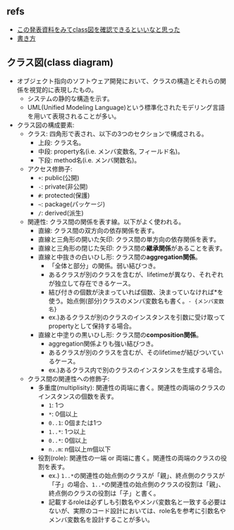 ## refs

- [この発表資料をみてclass図を確認できるといいなと思った](https://speakerdeck.com/zerebom/recommender?slide=13)
- [書き方](https://lecture.ecc.u-tokyo.ac.jp/~hideo-t/references/uml/class-diagram/class-diagram.html#the-3-compartments-of-a-class)

## クラス図(class diagram)

- オブジェクト指向のソフトウェア開発において、クラスの構造とそれらの関係を視覚的に表現したもの。
  - システムの静的な構造を示す。
  - UML(Unified Modeling Language)という標準化されたモデリング言語を用いて表現されることが多い。
- クラス図の構成要素:
  - クラス: 四角形で表され、以下の3つのセクションで構成される。
    - 上段: クラス名。
    - 中段: property名(i.e. メンバ変数名, フィールド名)。
    - 下段: method名(i.e. メンバ関数名)。
  - アクセス修飾子:
    - `+`: public(公開)
    - `-`: private(非公開)
    - `#`: protected(保護)
    - `~`: package(パッケージ)
    - `/`: derived(派生)
  - 関連性: クラス間の関係を表す線。以下がよく使われる。
    - 直線: クラス間の双方向の依存関係を表す。
    - 直線と三角形の開いた矢印: クラス間の単方向の依存関係を表す。
    - 直線と三角形の閉じた矢印: クラス間の**継承関係**があることを表す。
    - 直線と中抜きの白いひし形: クラス間の**aggregation関係**。
      - 「全体と部分」の関係。弱い結びつき。
      - あるクラスが別のクラスを含むが、lifetimeが異なり、それぞれが独立して存在できるケース。
      - 結び付きの個数が決まっていれば個数、決まっていなければ\*を使う。始点側(部分)クラスのメンバ変数名も書く。`- {メンバ変数名}`
      - ex.)あるクラスが別のクラスのインスタンスを引数に受け取ってpropertyとして保持する場合。
    - 直線と中塗りの黒いひし形: クラス間の**composition関係**。
      - aggregation関係よりも強い結びつき。
      - あるクラスが別のクラスを含むが、そのlifetimeが結びついているケース。
      - ex.)あるクラス内で別のクラスのインスタンスを生成する場合。
  - クラス間の関連性への修飾子:
    - 多重度(multiplisity): 関連性の両端に書く。関連性の両端のクラスのインスタンスの個数を表す。
      - `1`: 1つ
      - `*`: 0個以上
      - `0..1`: 0個または1つ
      - `1..*`: 1つ以上
      - `0..*`: 0個以上
      - `n..m`: n個以上m個以下
    - 役割(role): 関連性の一端 or 両端に書く。関連性の両端のクラスの役割を表す。
      - ex.) `1..*`の関連性の始点側のクラスが「親」、終点側のクラスが「子」の場合、`1..*`の関連性の始点側のクラスの役割は「親」、終点側のクラスの役割は「子」と書く。
      - 記載するroleは必ずしも引数名やメンバ変数名と一致する必要はないが、実際のコード設計においては、role名を参考に引数名やメンバ変数名を設計することが多い。

